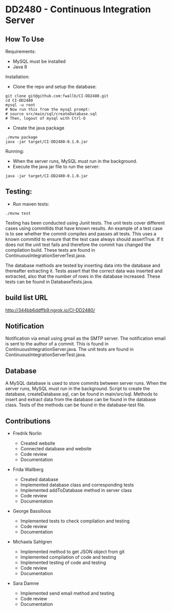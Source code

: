 # DD2480 - Continuous Integration Server

## How To Use
Requirements:
- MySQL must be installed
- Java 8

Installation:
- Clone the repo and setup the database:
```
git clone git@github.com:fwallb/CI-DD2480.git
cd CI-DD2480
mysql -u root
# Now run this from the mysql prompt:
# source src/main/sql/createDatabase.sql
# Then, logout of mysql with Ctrl-D
```

- Create the java package
```
./mvnw package
java -jar target/CI-DD2480-0.1.0.jar
```

Running:
- When the server runs, MySQL must run in the background.
- Execute the java jar file to run the server:
```
java -jar target/CI-DD2480-0.1.0.jar
```

## Testing:
- Run maven tests:
```
./mvnw test
```

Testing has been conducted using Junit tests. The unit tests cover different cases using commitIds that have known results.
An example of a test case is to see whether the commit compiles and passes all tests. This uses a known commitId to ensure that the test case always should assertTrue. If it does not the unit test fails and therefore the commit has changed the compilation build.
These tests are found in ContinuousIntegrationServerTest.java.

The database methods are tested by inserting data into the database and thereafter extracting it. Tests assert that the correct data was inserted and extracted, also that the number of rows in the database increased. These tests can be found in DatabaseTests.java.

## build list URL
http://344bb6ddffb9.ngrok.io/CI-DD2480/

## Notification
Notification via email using gmail as the SMTP server. The notification email is sent to the author of a commit.
This is found in ContinuousIntegrationServer.java. The unit tests are found in ContinuousIntegrationServerTest.java.

## Database
A MySQL database is used to store commits between server runs. When the server runs, MySQL must run in the background. Script to create the database, createDatabase.sql, can be found in main/src/sql. Methods to insert and extract data from the database can be found in the database class. Tests of the methods can be found in the database-test file.

## Contributions

- Fredrik Norlin
  - Created website
  - Connected database and website
  - Code review
  - Documentation

- Frida Wallberg
  - Created database
  - Implemented database class and corresponding tests
  - Implemented addToDatabase method in server class
  - Code review
  - Documentation

- George Bassilious
  - Implemented tests to check compilation and testing
  - Code review
  - Documentation

- Michaela Sahlgren
  - Implemented method to get JSON object from git
  - Implemented compilation of code and testing
  - Implemented testing of code and testing
  - Code review
  - Documentation

- Sara Damne
  - Implemented send email method and testing
  - Code review
  - Documentation
